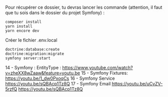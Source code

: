Pour récupérer ce dossier, tu devras lancer les commande (attention, il faut que tu sois dans le dossier du projet Symfony) :

    composer install
    yarn install
    yarn encore dev
    
Créer le fichier .env.local

    doctrine:database:create
    doctrine:migration:migrate
    symfony server:start 


14 - Symfony : EntityType : https://www.youtube.com/watch?v=zheXX8wZaaw&feature=youtu.be 
15 - Symfony Fixtures:  https://youtu.be/1_dw0PxoqCs
16 - Symfony Service https://youtu.be/sQBAcp1Tz8Q
17 - Symfony Email https://youtu.be/uCvZV-5rzfQ 
https://youtu.be/sQBAcp1Tz8Q
